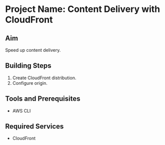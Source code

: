# Project Name: Content Delivery with CloudFront
## Aim
Speed up content delivery.

## Building Steps
1. Create CloudFront distribution.
2. Configure origin.

## Tools and Prerequisites
- AWS CLI

## Required Services
- CloudFront
